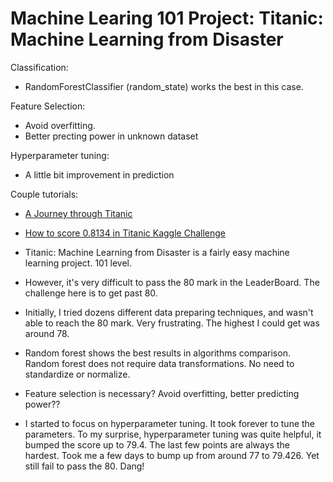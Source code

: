 # Machine Learing 101 Project: Titanic: Machine Learning from Disaster

Classification:
* RandomForestClassifier (random_state) works the best in this case.

Feature Selection:
* Avoid overfitting. 
* Better precting power in unknown dataset

Hyperparameter tuning:
* A little bit improvement in prediction

Couple tutorials:
* [A Journey through Titanic](https://www.kaggle.com/omarelgabry/a-journey-through-titanic)
* [How to score 0.8134 in Titanic Kaggle Challenge](http://ahmedbesbes.com/how-to-score-08134-in-titanic-kaggle-challenge.html)



* Titanic: Machine Learning from Disaster is a fairly easy machine learning project. 101 level.
* However, it's very difficult to pass the 80 mark in the LeaderBoard. The challenge here is to get past 80.
* Initially, I tried dozens different data preparing techniques, and wasn't able to reach the 80 mark. Very frustrating. The highest I could get was around 78.
* Random forest shows the best results in algorithms comparison. Random forest does not require data transformations. No need to standardize or normalize.
* Feature selection is necessary? Avoid overfitting, better predicting power?? 
* I started to focus on hyperparameter tuning. It took forever to tune the parameters. To my surprise, hyperparameter tuning was quite helpful, it bumped the score up to 79.4. The last few points are always the hardest. Took me a few days to bump up from around 77 to 79.426. Yet still fail to pass the 80. Dang!
